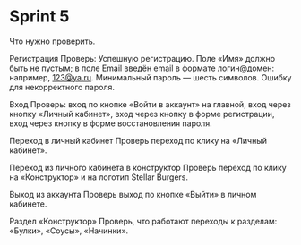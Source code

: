 # Sprint 5

Что нужно проверить.

Регистрация
Проверь:
Успешную регистрацию. Поле «Имя» должно быть не пустым; в поле Email введён email в формате логин@домен: например, 123@ya.ru. Минимальный пароль — шесть символов.
Ошибку для некорректного пароля.

Вход
Проверь:
вход по кнопке «Войти в аккаунт» на главной,
вход через кнопку «Личный кабинет»,
вход через кнопку в форме регистрации,
вход через кнопку в форме восстановления пароля.

Переход в личный кабинет 
Проверь переход по клику на «Личный кабинет».

Переход из личного кабинета в конструктор 
Проверь переход по клику на «Конструктор» и на логотип Stellar Burgers.

Выход из аккаунта
Проверь выход по кнопке «Выйти» в личном кабинете.

Раздел «Конструктор»
Проверь, что работают переходы к разделам:
«Булки»,
«Соусы»,
«Начинки».